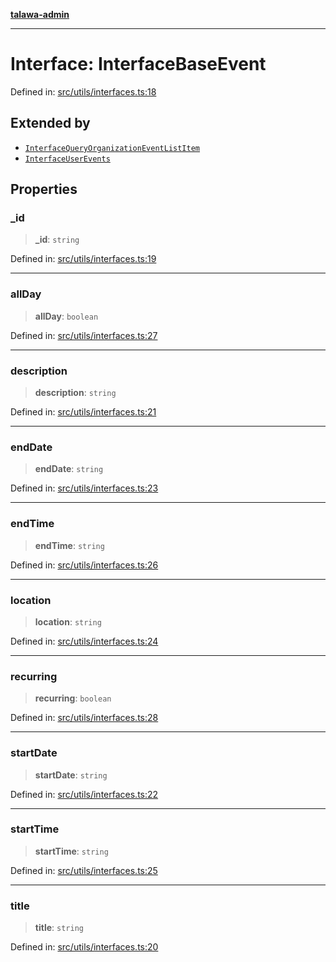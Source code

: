 [**talawa-admin**](../../../README.md)

***

# Interface: InterfaceBaseEvent

Defined in: [src/utils/interfaces.ts:18](https://github.com/MayankJha014/talawa-admin/blob/0dd35cc200a4ed7562fa81ab87ec9b2a6facd18b/src/utils/interfaces.ts#L18)

## Extended by

- [`InterfaceQueryOrganizationEventListItem`](InterfaceQueryOrganizationEventListItem.md)
- [`InterfaceUserEvents`](InterfaceUserEvents.md)

## Properties

### \_id

> **\_id**: `string`

Defined in: [src/utils/interfaces.ts:19](https://github.com/MayankJha014/talawa-admin/blob/0dd35cc200a4ed7562fa81ab87ec9b2a6facd18b/src/utils/interfaces.ts#L19)

***

### allDay

> **allDay**: `boolean`

Defined in: [src/utils/interfaces.ts:27](https://github.com/MayankJha014/talawa-admin/blob/0dd35cc200a4ed7562fa81ab87ec9b2a6facd18b/src/utils/interfaces.ts#L27)

***

### description

> **description**: `string`

Defined in: [src/utils/interfaces.ts:21](https://github.com/MayankJha014/talawa-admin/blob/0dd35cc200a4ed7562fa81ab87ec9b2a6facd18b/src/utils/interfaces.ts#L21)

***

### endDate

> **endDate**: `string`

Defined in: [src/utils/interfaces.ts:23](https://github.com/MayankJha014/talawa-admin/blob/0dd35cc200a4ed7562fa81ab87ec9b2a6facd18b/src/utils/interfaces.ts#L23)

***

### endTime

> **endTime**: `string`

Defined in: [src/utils/interfaces.ts:26](https://github.com/MayankJha014/talawa-admin/blob/0dd35cc200a4ed7562fa81ab87ec9b2a6facd18b/src/utils/interfaces.ts#L26)

***

### location

> **location**: `string`

Defined in: [src/utils/interfaces.ts:24](https://github.com/MayankJha014/talawa-admin/blob/0dd35cc200a4ed7562fa81ab87ec9b2a6facd18b/src/utils/interfaces.ts#L24)

***

### recurring

> **recurring**: `boolean`

Defined in: [src/utils/interfaces.ts:28](https://github.com/MayankJha014/talawa-admin/blob/0dd35cc200a4ed7562fa81ab87ec9b2a6facd18b/src/utils/interfaces.ts#L28)

***

### startDate

> **startDate**: `string`

Defined in: [src/utils/interfaces.ts:22](https://github.com/MayankJha014/talawa-admin/blob/0dd35cc200a4ed7562fa81ab87ec9b2a6facd18b/src/utils/interfaces.ts#L22)

***

### startTime

> **startTime**: `string`

Defined in: [src/utils/interfaces.ts:25](https://github.com/MayankJha014/talawa-admin/blob/0dd35cc200a4ed7562fa81ab87ec9b2a6facd18b/src/utils/interfaces.ts#L25)

***

### title

> **title**: `string`

Defined in: [src/utils/interfaces.ts:20](https://github.com/MayankJha014/talawa-admin/blob/0dd35cc200a4ed7562fa81ab87ec9b2a6facd18b/src/utils/interfaces.ts#L20)
